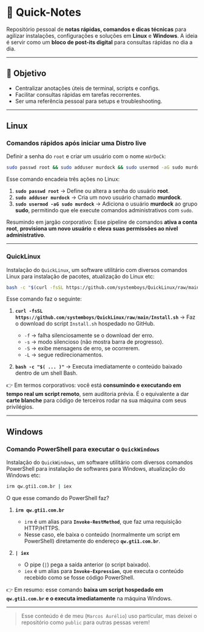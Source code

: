 # 📒 Quick-Notes
Repositório pessoal de **notas rápidas, comandos e dicas técnicas** para agilizar instalações, configurações e soluções em **Linux** e **Windows**.   A ideia é servir como um **bloco de post-its digital** para consultas rápidas no dia a dia.

---

## 🚀 Objetivo
- Centralizar anotações úteis de terminal, scripts e configs.
- Facilitar consultas rápidas em tarefas recorrentes.
- Ser uma referência pessoal para setups e troubleshooting.

---

## Linux

### Comandos rápidos após iniciar uma Distro live

Definir a senha do `root` e criar um usuário com o nome `mUrDoCk`:

```bash
sudo passwd root && sudo adduser murdock && sudo usermod -aG sudo murdock
```

Esse comando encadeia três ações no Linux:

1. **`sudo passwd root`** → Define ou altera a senha do usuário **root**.
2. **`sudo adduser murdock`** → Cria um novo usuário chamado **murdock**.
3. **`sudo usermod -aG sudo murdock`** → Adiciona o usuário **murdock** ao grupo **sudo**, permitindo que ele execute comandos administrativos com `sudo`.

Resumindo em jargão corporativo:
Esse pipeline de comandos **ativa a conta root**, **provisiona um novo usuário** e **eleva suas permissões ao nível administrativo**.

---

### QuickLinux

Instalação do `QuickLinux`, um software utilitário com diversos comandos Linux para instalação de pacotes, atualização do Linux etc:

```bash
bash -c "$(curl -fsSL https://github.com/systemboys/QuickLinux/raw/main/Install.sh)"
```

Esse comando faz o seguinte:

1. **`curl -fsSL https://github.com/systemboys/QuickLinux/raw/main/Install.sh`** → Faz o download do script `Install.sh` hospedado no GitHub.

   * `-f` → falha silenciosamente se o download der erro.
   * `-s` → modo silencioso (não mostra barra de progresso).
   * `-S` → exibe mensagens de erro, se ocorrerem.
   * `-L` → segue redirecionamentos.

2. **`bash -c "$( ... )"`** → Executa imediatamente o conteúdo baixado dentro de um shell Bash.

👉 Em termos corporativos: você está **consumindo e executando em tempo real um script remoto**, sem auditoria prévia. É o equivalente a dar **carte blanche** para código de terceiros rodar na sua máquina com seus privilégios.

---

## Windows

### Comando PowerShell para executar o `QuickWindows`

Instalação do `QuickWindows`, um software utilitário com diversos comandos PowerShell para instalação de softwares para Windows, atualização do Windows etc:

```bash
irm qw.gti1.com.br | iex
```

O que esse comando do PowerShell faz?

1. **`irm qw.gti1.com.br`**

   * `irm` é um alias para **`Invoke-RestMethod`**, que faz uma requisição HTTP/HTTPS.
   * Nesse caso, ele baixa o conteúdo (normalmente um script em PowerShell) diretamente do endereço **`qw.gti1.com.br`**.

2. **`| iex`**

   * O pipe (`|`) pega a saída anterior (o script baixado).
   * `iex` é um alias para **`Invoke-Expression`**, que executa o conteúdo recebido como se fosse código PowerShell.

👉 Em resumo: esse comando **baixa um script hospedado em `qw.gti1.com.br` e o executa imediatamente** na máquina Windows.

---

> Esse conteúdo é de meu (`Marcos Aurélio`) uso particular, mas deixei o repositório como `public` para outras pessas verem!
